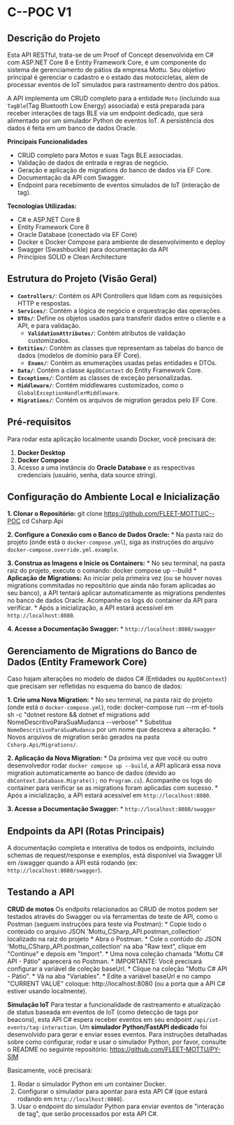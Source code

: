 # C--POC V1


## Descrição do Projeto

Esta API RESTful, trata-se de um Proof of Concept desenvolvida em C# com ASP.NET Core 8 e Entity Framework Core, é um componente do sistema de gerenciamento de pátios da empresa Mottu. Seu objetivo principal é gerenciar o cadastro e o estado das motocicletas, além de processar eventos de IoT simulados para rastreamento dentro dos pátios.

A API implementa um CRUD completo para a entidade `Moto` (incluindo sua `TagBle`(Tag Bluetooth Low Energy) associada) e está preparada para receber interações de tags BLE via um endpoint dedicado, que será alimentado por um simulador Python de eventos IoT. A persistência dos dados é feita em um banco de dados Oracle.

**Principais Funcionalidades**
* CRUD completo para Motos e suas Tags BLE associadas.
* Validação de dados de entrada e regras de negócio.
* Geração e aplicação de migrations do banco de dados via EF Core.
* Documentação da API com Swagger.
* Endpoint para recebimento de eventos simulados de IoT (interação de tag).

**Tecnologias Utilizadas:**
* C# e ASP.NET Core 8
* Entity Framework Core 8
* Oracle Database (conectado via EF Core)
* Docker e Docker Compose para ambiente de desenvolvimento e deploy
* Swagger (Swashbuckle) para documentação da API
* Princípios SOLID e Clean Architecture


## Estrutura do Projeto (Visão Geral)

* **`Controllers/`**: Contém os API Controllers que lidam com as requisições HTTP e respostas.
* **`Services/`**: Contém a lógica de negócio e orquestração das operações.
* **`DTOs/`**: Define os objetos usados para transferir dados entre o cliente e a API, e para validação.
    * **`ValidationAttributes/`**: Contém atributos de validação customizados.
* **`Entities/`**: Contém as classes que representam as tabelas do banco de dados (modelos de domínio para EF Core).
    * **`Enums/`**: Contém as enumerações usadas pelas entidades e DTOs.
* **`Data/`**: Contém a classe `AppDbContext` do Entity Framework Core.
* **`Exceptions/`**: Contém as classes de exceção personalizadas.
* **`Middleware/`**: Contém middlewares customizados, como o `GlobalExceptionHandlerMiddleware`.
* **`Migrations/`**: Contém os arquivos de migration gerados pelo EF Core.


## Pré-requisitos

Para rodar esta aplicação localmente usando Docker, você precisará de:

1.  **Docker Desktop**
2.  **Docker Compose**
3.  Acesso a uma instância do **Oracle Database** e as respectivas credenciais (usuário, senha, data source string).


## Configuração do Ambiente Local e Inicialização

**1. Clonar o Repositório:**
    git clone https://github.com/FLEET-MOTTU/C--POC
    cd Csharp.Api

**2. Configure a Conexão com o Banco de Dados Oracle:**
    * Na pasta raiz do projeto (onde está o `docker-compose.yml`), siga as instruções do arquivo `docker-compose.override.yml.example`.
 
 **3. Construa as Imagens e Inicie os Containers:**
    * No seu terminal, na pasta raiz do projeto, execute o comando:
        docker compose up --build
    * **Aplicação de Migrations:** Ao iniciar pela primeira vez (ou se houver novas migrations commitadas no repositório que ainda não foram aplicadas ao seu banco), a API tentará aplicar automaticamente as migrations pendentes no banco de dados Oracle. Acompanhe os logs do container da API para verificar.
    * Após a inicialização, a API estará acessível em `http://localhost:8080`.

**4. Acesse a Documentação Swagger:**
    * `http://localhost:8080/swagger`


## Gerenciamento de Migrations do Banco de Dados (Entity Framework Core)

Caso hajam alterações no modelo de dados C# (Entidades ou `AppDbContext`) que precisam ser refletidas no esquema do banco de dados:

**1. Crie uma Nova Migration:**
    * No seu terminal, na pasta raiz do projeto (onde está o `docker-compose.yml`), rode:
        docker-compose run --rm ef-tools sh -c "dotnet restore && dotnet ef migrations add NomeDescritivoParaSuaMudanca --verbose"
    * Substitua `NomeDescritivoParaSuaMudanca` por um nome que descreva a alteração.
    * Novos arquivos de migration serão gerados na pasta `Csharp.Api/Migrations/`.

**2. Aplicação da Nova Migration:**
    * Da próxima vez que você ou outro desenvolvedor rodar `docker compose up --build`, a API aplicará essa nova migration automaticamente ao banco de dados (devido ao `dbContext.Database.Migrate();` no `Program.cs`). Acompanhe os logs do container para verificar se as migrations foram aplicadas com sucesso.
    * Após a inicialização, a API estará acessível em `http://localhost:8080`.

**3. Acesse a Documentação Swagger:**
    * `http://localhost:8080/swagger`


## Endpoints da API (Rotas Principais)

A documentação completa e interativa de todos os endpoints, incluindo schemas de request/response e exemplos, está disponível via Swagger UI em /swagger quando a API está rodando (ex: `http://localhost:8080/swagger`).


## Testando a API

**CRUD de motos**
Os endpoits relacionados ao CRUD de motos podem ser testados através do Swagger ou via ferramentas de teste de API, como o Postman (seguem instruções para teste via Postman):
    * Copie todo o conteúdo co arquivo JSON 'Mottu_CSharp_API.postman_collection' localizado na raiz do projeto
    * Abra o Postman.
    * Cole o contúdo do JSON 'Mottu_CSharp_API.postman_collection' na aba "Raw text", clique em "Continue" e depois em "Import".
    * Uma nova coleção chamada "Mottu C# API - Pátio" aparecerá no Postman.
    * IMPORTANTE: Você precisará configurar a variável de coleção baseUrl.
        * Clique na coleção "Mottu C# API - Pátio".
        * Vá na aba "Variables".
        * Edite a variável baseUrl e no campo "CURRENT VALUE" coloque: http://localhost:8080 (ou a porta que a API C# estiver usando localmente).


**Simulação IoT**
Para testar a funcionalidade de rastreamento e atualização de status baseada em eventos de IoT (como detecção de tags por beacons), esta API C# espera receber eventos em seu endpoint `/api/iot-events/tag-interaction`.
Um **simulador Python/FastAPI dedicado** foi desenvolvido para gerar e enviar esses eventos. Para instruções detalhadas sobre como configurar, rodar e usar o simulador Python, por favor, consulte o README no seguinte repositório: https://github.com/FLEET-MOTTU/PY-SIM

Basicamente, você precisará:
1.  Rodar o simulador Python em um container Docker.
2.  Configurar o simulador para apontar para esta API C# (que estará rodando em `http://localhost:8080`).
3.  Usar o endpoint do simulador Python para enviar eventos de "interação de tag", que serão processados por esta API C#.